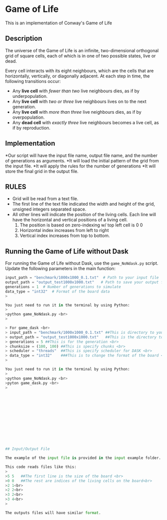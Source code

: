 # Game of Life
This is an implementation of Conway's Game of Life

## Description

The universe of the Game of Life is an infinite, two-dimensional orthogonal grid of square cells, each of which is in one of two possible states, live or dead.

Every cell interacts with its eight neighbours, which are the cells that are horizontally, vertically, or diagonally adjacent. At each step in time, the following transitions occur:

* Any **live cell** with *fewer than two* live neighbours dies, as if by underpopulation.
* Any **live cell** with *two or three* live neighbours lives on to the next generation.
* Any **live cell** with *more than three* live neighbours dies, as if by overpopulation.
* Any **dead cell** with *exactly three* live neighbours becomes a live cell, as if by reproduction.

## Implementation
*Our script will have the input file name, output file name, and the number of generations as arguments.
*It will load the initial pattern of the grid from the input file.
*It will apply the rules for the number of generations
*It will store the final grid in the output file.

## RULES
* Grid will be read from a text file.
* The first line of the text file indicated the width and height of the grid, unsigned integers separated space.
* All other lines will indicate the position of the living cells. Each line will have the horizontal and vertical positions of a living cell.
    1. The position is based on zero-indexing w/ top left cell is 0 0
    2. Horizontal index increases from left to right
    3. Vertical index increases from top to bottom. 

## Running the Game of Life without Dask

For running the Game of Life without Dask, use the `game_NoNdask.py` script. Update the following parameters in the main function:

```python
input_path = "benchmark/1000x1000_0.1.txt"  # Path to your input file
output_path = "output_test1000x1000.txt"   # Path to save your output file
generations = 1  # Number of generations to simulate
data_type = "int32"  # Format of the board data
>

You just need to run it in the terminal by using Python:
>
>python game_NoNdask.py <br>
>

> For game_dask <br>
> input_path = "benchmark/1000x1000_0.1.txt" ##This is directory to your input file <br>
> output_path = "output_test1000x1000.txt"   ##This is the directory to save your output file <br>
> generations = 5 ##This is for the generation <br>
> chunksize = (100, 100) ##This is specify chunks <br>
> scheduler = "threads"  ##This is specify scheduler for DASK <br> 
> data_type = "int32"    ###This is to change the format of the board <br>
>

You just need to run it in the terminal by using Python:
>
>python game_NoNdask.py <br>
>pyton game_dask.py <br>
>












    
## Input/Output File

The example of the input file is provided in the input example folder. The input file consists of board size and indices of the living cells.

This code reads files like this:
>
>5 5   ##The first line is the size of the board <br>
>0 0   ##The rest are indices of the living cells on the board<br>
>2 1<br>
>2 2<br>
>3 2<br>
>3 4<br>
>

The outputs files will have similar format.